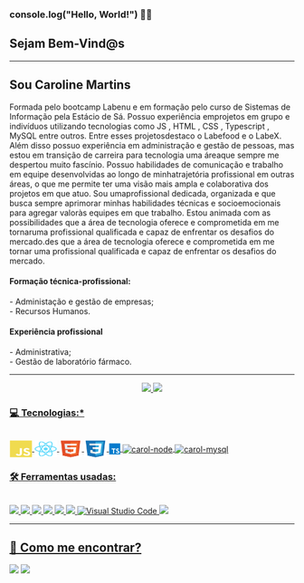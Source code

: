 ###  console.log("Hello, World!") 👋🏼
## Sejam Bem-Vind@s

 ---
 
 ## Sou Caroline Martins
<p>Formada pelo bootcamp Labenu e em formação pelo curso de Sistemas de Informação pela Estácio de Sá. Possuo experiência emprojetos em grupo e indivíduos utilizando tecnologias como JS , HTML , CSS , Typescript , MySQL entre outros. Entre esses projetosdestaco o Labefood e o LabeX.
Além disso possuo experiência em administração e gestão de pessoas, mas estou em transição de carreira para tecnologia uma áreaque sempre me despertou muito fascínio. Possuo habilidades de comunicação e trabalho em equipe desenvolvidas ao longo de minhatrajetória profissional em outras áreas, o que me permite ter uma visão mais ampla e colaborativa dos projetos em que atuo. Sou umaprofissional dedicada, organizada e que busca sempre aprimorar minhas habilidades técnicas e socioemocionais para agregar valoràs equipes em que trabalho. Estou animada com as possibilidades que a área de tecnologia oferece e comprometida em me tornaruma profissional qualificada e capaz de enfrentar os desafios do mercado.des que a área de tecnologia oferece e comprometida em me tornar uma profissional qualificada e capaz de enfrentar os desafios do mercado.</p>
 
 <h4>Formação técnica-profissional: </h4>
 - Administação e gestão de empresas;</br>
 - Recursos Humanos.

<h4>Experiência profissional </h4>
- Administrativa;</br> 
- Gestão de laboratório fármaco.

---



<div align="center">
  <a href="https://github.com/CarolineMartins09">
  <img height="180em" src="https://github-readme-stats.vercel.app/api?username=CarolineMartins09&show_icons=true&theme=dracula&include_all_commits=true&count_private=true"/>
  <img height="180em" src="https://github-readme-stats.vercel.app/api/top-langs/?username=CarolineMartins09&layout=compact&langs_count=7&theme=dracula"/>
</div>

### 💻 Tecnologias:*
<div style="display: inline_block"><br>
  <img align="center" alt="carol-Js" height="30" width="40" src="https://raw.githubusercontent.com/devicons/devicon/master/icons/javascript/javascript-plain.svg">
  <img align="center" alt="carol-React" height="30" width="40" src="https://raw.githubusercontent.com/devicons/devicon/master/icons/react/react-original.svg">
  <img align="center" alt="carol-HTML" height="30" width="40" src="https://raw.githubusercontent.com/devicons/devicon/master/icons/html5/html5-original.svg">
  <img align="center" alt="carol-CSS" height="30" width="40" src="https://raw.githubusercontent.com/devicons/devicon/master/icons/css3/css3-original.svg">
  <img align="center" alt="carol-Ts" width="4%" src="https://raw.githubusercontent.com/devicons/devicon/master/icons/typescript/typescript-plain.svg">
  <img align="center" alt="carol-node" src="https://cdn.jsdelivr.net/gh/devicons/devicon/icons/nodejs/nodejs-original.svg" width="4%"/>
  <img align="center" alt="carol-mysql" width="4%" src="https://cdn.jsdelivr.net/gh/devicons/devicon/icons/mysql/mysql-original.svg" />
</div>


### 🛠 Ferramentas usadas:
<div style="display: inline_block"><br>
  <img src="https://img.shields.io/badge/React_Router-CA4245?style=for-the-badge&logo=react-router&logoColor=white" />
  <img src="https://img.shields.io/badge/styled--components-DB7093?style=for-the-badge&logo=styled-components&logoColor=white">
  <img src="https://img.shields.io/badge/Material--UI-0081CB?style=for-the-badge&logo=material-ui&logoColor=white"/>
  <img src="https://img.shields.io/badge/Canva-%2300C4CC.svg?&style=for-the-badge&logo=Canva&logoColor=white" />
  <img src="https://img.shields.io/badge/Notion-000000?style=for-the-badge&logo=notion&logoColor=white"/>
  <img src="https://img.shields.io/badge/Trello-0052CC?style=for-the-badge&logo=trello&logoColor=white"/>
  <img src="https://camo.githubusercontent.com/42ada9cc774b9d2b4cf35691820a881d70657ae42c3a074f00c7e9add6352361/68747470733a2f2f696d672e736869656c64732e696f2f62616467652f56697375616c5f53747564696f5f436f64652d3030373844343f7374796c653d666f722d7468652d6261646765266c6f676f3d76697375616c25323073747564696f253230636f6465266c6f676f436f6c6f723d7768697465" alt="Visual Studio Code" data-canonical-src="https://img.shields.io/badge/Visual_Studio_Code-0078D4?style =for-the-badge & logo=visual%20studio%20code & logoColor=white" style="max-width: 100%;">
  <img src="https://img.shields.io/badge/Express.js-404D59?style=for-the-badge"/>
</div>


---

## 📩 Como me encontrar?
 
<div>
  <a href = "mailto:caroline.martins.soares09@gmail.com"><img src="https://img.shields.io/badge/-Gmail-%23333?style=for-the-badge&logo=gmail&logoColor=white" target="_blank"></a>
  <a href="https://www.linkedin.com/in/caroline-martins-06421020a/" target="_blank"><img src="https://img.shields.io/badge/-LinkedIn-%230077B5?style=for-the-badge&logo=linkedin&logoColor=white" target="_blank"></a> 
 
</div>
